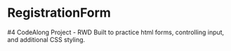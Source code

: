 # RegistrationForm
#4 CodeAlong Project - RWD
Built to practice html forms, controlling input, and additional CSS styling.
